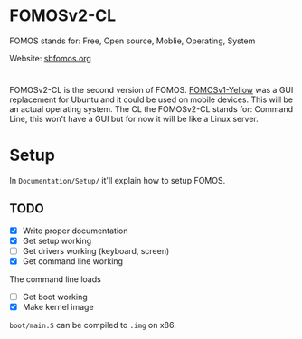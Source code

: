 # FOMOSv2-CL
FOMOS stands for: Free, Open source, Moblie, Operating, System

Website: [sbfomos.org](https://sbfomos.org/fomos)

#

FOMOSv2-CL is the second version of FOMOS.
[FOMOSv1-Yellow](https://github.com/NathanMcMillan54/FOMOSv1-Yellow) was a GUI replacement for Ubuntu and it could be used on mobile devices.
This will be an actual operating system. The CL the FOMOSv2-CL stands for: Command Line, this won't have a GUI but for now it will be like a Linux server.

# Setup
In ``Documentation/Setup/`` it'll explain how to setup FOMOS.


## TODO
- [x] Write proper documentation
- [x] Get setup working
- [ ] Get drivers working (keyboard, screen)
- [x] Get command line working

The command line loads

- [ ] Get boot working
- [x] Make kernel image

``boot/main.S`` can be compiled to ``.img`` on x86.
